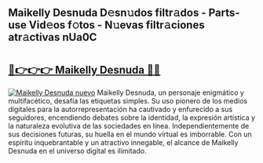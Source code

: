 ## Maikelly Desnuda D𝚎sn𝚞dos filtr𝚊dos - Parts-use Vid𝚎os f𝚘tos - N𝚞evas filtr𝚊ciones atr𝚊ctivas nUa0C

# <h2><a href="http://mbaa8d.tromn.icu/?c=Maikelly+Desnuda">🔗👉👉👉 Maikelly Desnuda 🔗🔗</a></h2>

[![Maikelly Desnuda nuevo](https://i.imgur.com/pEAQMta.gif)](http://mbaa8d.tromn.icu/?c=Maikelly+Desnuda)
Maikelly Desnuda, un personaje enigmático y multifacético, desafía las etiquetas simples. Su uso pionero de los medios digitales para la autorrepresentación ha cautivado y enfurecido a sus seguidores, encendiendo debates sobre la identidad, la expresión artística y la naturaleza evolutiva de las sociedades en línea. Independientemente de sus decisiones futuras, su huella en el mundo virtual es imborrable. Con un espíritu inquebrantable y un atractivo innegable, el alcance de Maikelly Desnuda en el universo digital es ilimitado.
